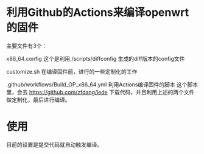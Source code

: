 # 利用Github的Actions来编译openwrt的固件

主要文件有3个：

x86_64.config
这个是利用./scripts/diffconfig 生成的diff版本的config文件

customize.sh
在编译固件前，进行的一些定制化的工作

.github/workflows/Build_OP_x86_64.yml
利用Actions编译固件的脚本
这个脚本里，会去 https://github.com/zfdang/lede 下载代码，并且利用上述的两个文件做定制化，最后进行编译。

# 使用
目前的设置是提交代码就自动触发编译。


